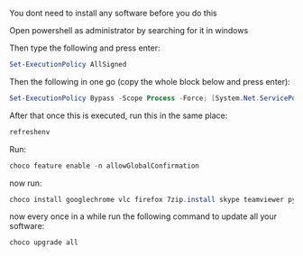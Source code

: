 You dont need to install any software before you do this

Open powershell as administrator by searching for it in windows

Then type the following and press enter:

```powershell
Set-ExecutionPolicy AllSigned
```

Then the following in one go (copy the whole block below and press enter):

```powershell
Set-ExecutionPolicy Bypass -Scope Process -Force; [System.Net.ServicePointManager]::SecurityProtocol = [System.Net.ServicePointManager]::SecurityProtocol -bor 3072; iex ((New-Object System.Net.WebClient).DownloadString('https://chocolatey.org/install.ps1'))
```

After that once this is executed, run this in the same place:

```powershell
refreshenv
```

Run:

```powershell
choco feature enable -n allowGlobalConfirmation
```

now run:

```powershell
choco install googlechrome vlc firefox 7zip.install skype teamviewer python ffmpeg handbrake.install utorrent vscode.install zoom
```

now every once in a while run the following command to update all your software:

```powershell
choco upgrade all
```